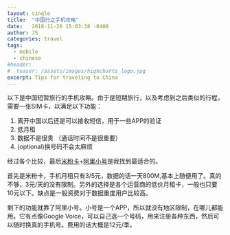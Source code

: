 ```yaml
---
layout: single
title:  "中国行之手机攻略"
date:   2018-11-26 15:03:38 -0400
author: JS
categories: travel
tags:
  - mobile
  - chinese
#header:
#  teaser: /assets/images/highcharts_logo.jpg
excerpt: Tips for traveling to China
---
```

以下是中国短暂旅行的手机攻略。由于是短期旅行，以及考虑到之后类似的行程，需要一张SIM卡，以满足以下功能：
1. 离开中国以后还是可以接收短信，用于一些APP的验证
2. 低月租
3. 数据不是很贵 （通话时间不是很重要）
4. (optional)换号码不会太麻烦

经过各个比较，最后[米粉卡](https://mall.10046.mi.com/fanscard/index)+[阿里小号](https://baike.baidu.com/item/%E9%98%BF%E9%87%8C%E5%B0%8F%E5%8F%B7/16473024)是我找到最适合的。

首先是米粉卡，手机月租只有3/5元，数据的话一天800M,基本上随便用了。真的不够，3元/天的没有限制。另外的选择是各个运营商的低价月租卡，一般也只要10元以下。缺点是一般资费对于数据重度用户比较高。

剩下的功能就靠了阿里小号。小号是一个APP，所以就没有地区限制，在哪儿都能用。它有点像Google Voice，可以自己选一个号码，用来注册各种东西，然后可以随时换真的手机号。费用的话大概是12元/季。
